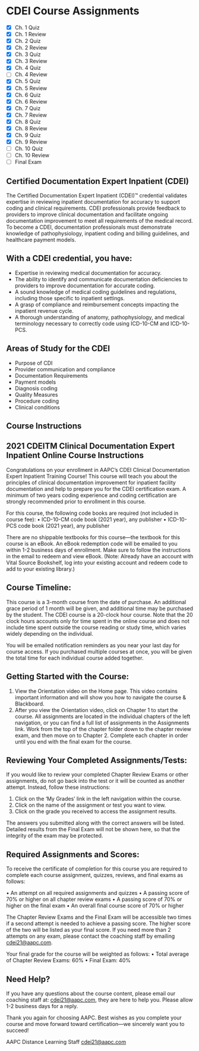 # CDEI Course Assignments
- [x] Ch. 1 Quiz
- [x] Ch. 1 Review
- [x] Ch. 2 Quiz
- [x] Ch. 2 Review
- [x] Ch. 3 Quiz
- [x] Ch. 3 Review
- [x] Ch. 4 Quiz
- [ ] Ch. 4 Review
- [x] Ch. 5 Quiz
- [x] Ch. 5 Review
- [x] Ch. 6 Quiz
- [x] Ch. 6 Review
- [x] Ch. 7 Quiz
- [x] Ch. 7 Review
- [x] Ch. 8 Quiz
- [x] Ch. 8 Review
- [x] Ch. 9 Quiz
- [x] Ch. 9 Review
- [ ] Ch. 10 Quiz
- [ ] Ch. 10 Review
- [ ] Final Exam

## Certified Documentation Expert Inpatient (CDEI)

The Certified Documentation Expert Inpatient (CDEI)™ credential validates expertise in reviewing inpatient documentation for accuracy to support coding and clinical requirements. CDEI professionals provide feedback to providers to improve clinical documentation and facilitate ongoing documentation improvement to meet all requirements of the medical record. To become a CDEI, documentation professionals must demonstrate knowledge of pathophysiology, inpatient coding and billing guidelines, and healthcare payment models.

## With a CDEI credential, you have:
- Expertise in reviewing medical documentation for accuracy.
- The ability to identify and communicate documentation deficiencies to providers to improve documentation for accurate coding.
- A sound knowledge of medical coding guidelines and regulations, including those specific to inpatient settings.
- A grasp of compliance and reimbursement concepts impacting the inpatient revenue cycle.
- A thorough understanding of anatomy, pathophysiology, and medical terminology necessary to correctly code using ICD-10-CM and ICD-10-PCS.

## Areas of Study for the CDEI
- Purpose of CDI
- Provider communication and compliance
- Documentation Requirements
- Payment models
- Diagnosis coding
- Quality Measures
- Procedure coding
- Clinical conditions

## Course Instructions
## 2021 CDEITM Clinical Documentation Expert Inpatient Online Course Instructions
Congratulations on your enrollment in AAPC’s CDEI Clinical Documentation Expert Inpatient Training Course! This course will teach you about the principles of clinical documentation improvement for inpatient facility documentation and help to prepare you for the CDEI certification exam. A minimum of two years coding experience and coding certification are strongly recommended prior to enrollment in this course.

For this course, the following code books are required (not included in course fee):
• ICD-10-CM code book (2021 year), any publisher
• ICD-10-PCS code book (2021 year), any publisher

There are no shippable textbooks for this course—the textbook for this course is an eBook. An eBook redemption code will be emailed to you within 1-2 business days of enrollment. Make sure to follow the instructions in the email to redeem and view eBook. (Note: Already have an account with Vital Source Bookshelf, log into your existing account and redeem code to add to your existing library.)

## Course Timeline:
This course is a 3-month course from the date of purchase. An additional grace period of 1 month will be given, and additional time may be purchased by the student. The CDEI course is a 20-clock hour course. Note that the 20 clock hours accounts only for time spent in the online course and does not
include time spent outside the course reading or study time, which varies widely depending on the individual.

You will be emailed notification reminders as you near your last day for course access. If you purchased multiple courses at once, you will be given the total time for each individual course added together.

## Getting Started with the Course:
1. View the Orientation video on the Home page. This video contains important information and will show you how to navigate the course & Blackboard.
2. After you view the Orientation video, click on Chapter 1 to start the course. All assignments are located in the individual chapters of the left navigation, or you can find a full list of assignments in the Assignments link. Work from the top of the chapter folder down to the chapter review exam, and then move on to Chapter 2. Complete each chapter in order until you end with the final exam for the course.

## Reviewing Your Completed Assignments/Tests:
If you would like to review your completed Chapter Review Exams or other assignments, do not go back into the test or it will be counted as another attempt. Instead, follow these instructions:
1. Click on the ‘My Grades’ link in the left navigation within the course.
2. Click on the name of the assignment or test you want to view.
3. Click on the grade you received to access the assignment results.

The answers you submitted along with the correct answers will be listed. Detailed results from the Final Exam will not be shown here, so that the integrity of the exam may be protected.

## Required Assignments and Scores:
To receive the certificate of completion for this course you are required to complete each course assignment, quizzes, reviews, and final exams as follows:

• An attempt on all required assignments and quizzes
• A passing score of 70% or higher on all chapter review exams
• A passing score of 70% or higher on the final exam
• An overall final course score of 70% or higher

The Chapter Review Exams and the Final Exam will be accessible two times if a second attempt is needed to achieve a passing score. The higher score of the two will be listed as your final score. If you need more than 2 attempts on any exam, please contact the coaching staff by emailing cdei21@aapc.com.

Your final grade for the course will be weighted as follows:
• Total average of Chapter Review Exams: 60%
• Final Exam: 40%

## Need Help?
If you have any questions about the course content, please email our coaching staff at: cdei21@aapc.com, they are here to help you. Please allow 1-2 business days for a reply.

Thank you again for choosing AAPC. Best wishes as you complete your course and move forward toward certification—we sincerely want you to succeed!

AAPC Distance Learning Staff
cdei21@aapc.com

